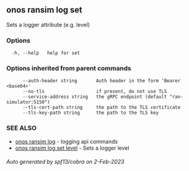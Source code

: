 <!--
SPDX-FileCopyrightText: 2019-present Open Networking Foundation <info@opennetworking.org>

SPDX-License-Identifier: Apache-2.0
-->

## onos ransim log set

Sets a logger attribute (e.g. level)

### Options

```
  -h, --help   help for set
```

### Options inherited from parent commands

```
      --auth-header string       Auth header in the form 'Bearer <base64>'
      --no-tls                   if present, do not use TLS
      --service-address string   the gRPC endpoint (default "ran-simulator:5150")
      --tls-cert-path string     the path to the TLS certificate
      --tls-key-path string      the path to the TLS key
```

### SEE ALSO

* [onos ransim log](onos_ransim_log.md)	 - logging api commands
* [onos ransim log set level](onos_ransim_log_set_level.md)	 - Sets a logger level

###### Auto generated by spf13/cobra on 2-Feb-2023
